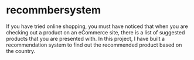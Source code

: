 # recommbersystem
If you have tried online shopping, you must have noticed that when you are checking out a product on an eCommerce site, there is a list of suggested products that you are presented with. In this project, I have built a recommendation system to find out the recommended product based on the country.
